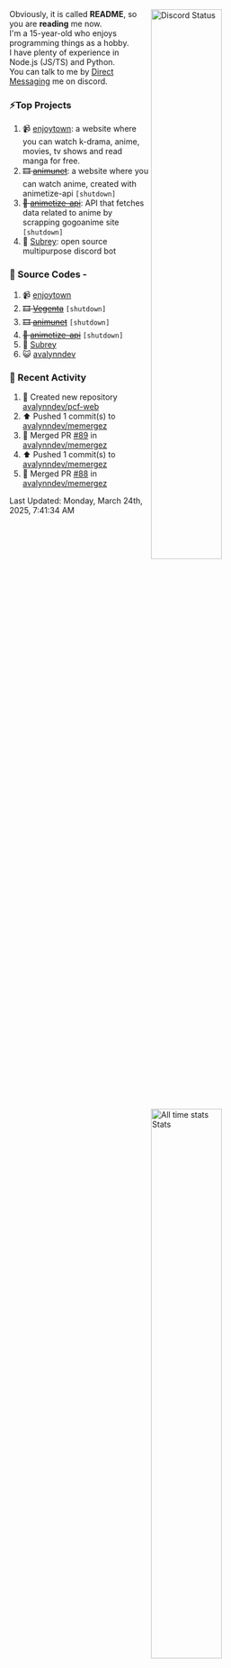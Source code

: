 <a href="https://discord.com/users/735059235141845003" target="_blank">
	<img width="50%" align="right" alt="Discord Status" src="https://lanyard.cnrad.dev/api/735059235141845003?bg=1f1f1f&borderRadius=5px">
</a>
<a href="https://wakatime.com/@Avalynn" target="_blank">
	<img width="50%" align="right" alt="All time stats Stats" src="https://github-readme-stats-one-liard-37.vercel.app/api/wakatime?username=avalynn&border_radius=5px&theme=dark&bg_color=1f1f1f&border_color=1f1f1f&icon_color=58a6ff&show_icons=true&disable_animations=true&custom_title=All%20Time%20Stats&v=2\&layout=compact">
</a>

<div align="left">
Obviously, it is called <b>README</b>, so you are <b>reading</b> me now.<br> 
I'm a 15-year-old who enjoys programming things as a hobby. <br>
I have plenty of experience in Node.js (JS/TS) and Python.<br>
You can talk to me by <a href="https://discord.com/users/735059235141845003">Direct Messaging</a> me on discord.<br>
</div>

### ⚡Top Projects
1. 📹 [enjoytown](https://enjoytown.pro): a website where you can watch k-drama, anime, movies, tv shows and read manga for free.
2. ~~🎞️ [animunet](https://animunet.vercel.app)~~: a website where you can watch anime, created with animetize-api `[shutdown]`
3. ~~🎉 [animetize-api](https://animetize-api.vercel.app)~~: API that fetches data related to anime by scrapping gogoanime site `[shutdown]`
2. 🤖 [Subrey](https://github.com/InfiniteDevs/Subrey): open source multipurpose discord bot 

### 📄 Source Codes -
1. 📹 [enjoytown](https://github.com/avalynndev/enjoytown) 
2. ~~🎞️ [Vegenta](https://github.com/InfiniteDevs/vegenta)~~ `[shutdown]`
3. ~~🎞️ [animunet](https://github.com/InfiniteDevs/animunet)~~ `[shutdown]`
4. ~~🎉 [animetize-api](https://github.com/avalynndev/animetize-api)~~ `[shutdown]`
5. 🤖 [Subrey](https://github.com/InfiniteDevs/Subrey)
6. 😺 [avalynndev](https://github.com/avalynndev/avalynn-web)

### 📄 Recent Activity

<!--RECENT_ACTIVITY:start-->
1. 📔 Created new repository [avalynndev/pcf-web](https://github.com/avalynndev/pcf-web)<br>
2. ⬆️ Pushed 1 commit(s) to [avalynndev/memergez](https://github.com/avalynndev/memergez)<br>
3. 🎉 Merged PR [#89](https://github.com/avalynndev/memergez/pull/89) in [avalynndev/memergez](https://github.com/avalynndev/memergez)<br>
4. ⬆️ Pushed 1 commit(s) to [avalynndev/memergez](https://github.com/avalynndev/memergez)<br>
5. 🎉 Merged PR [#88](https://github.com/avalynndev/memergez/pull/88) in [avalynndev/memergez](https://github.com/avalynndev/memergez)<br>
<!--RECENT_ACTIVITY:end-->

<!--RECENT_ACTIVITY:last_update-->
Last Updated: Monday, March 24th, 2025, 7:41:34 AM
<!--RECENT_ACTIVITY:last_update_end-->
